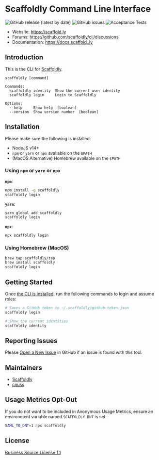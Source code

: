 # Scaffoldly Command Line Interface

![GitHub release (latest by date)](https://img.shields.io/github/v/release/scaffoldly/cli?label=version) ![GitHub issues](https://img.shields.io/github/issues/scaffoldly/cli) ![Acceptance Tests](https://img.shields.io/github/actions/workflow/status/scaffoldly/cli/acceptance-tests.yml?branch=main)

- Website: https://scaffold.ly
- Forums: https://github.com/scaffoldly/cli/discussions
- Documentation: https://docs.scaffold.,ly

## Introduction

This is the CLI for [Scaffoldly](https://scaffold.ly).

```
scaffoldly [command]

Commands:
  scaffoldly identity  Show the current user identity
  scaffoldly login     Login to Scaffoldly

Options:
  --help     Show help  [boolean]
  --version  Show version number  [boolean]
```

## Installation

Please make sure the following is installed:

- NodeJS v14+
- `npm` or `yarn` or `npx` avaliable on the `$PATH`
- (MacOS Alternative) Homebrew available on the `$PATH`

### Using `npm` or `yarn` or `npx`

**`npm`**:

```bash
npm install -g scaffoldly
scaffoldly login
```

**`yarn`**:

```bash
yarn global add scaffoldly
scaffoldly login
```

**`npx`**:

```bash
npx scaffoldly login
```

### Using Homebrew (MacOS)

```bash
brew tap scaffoldly/tap
brew install scaffoldly
scaffoldly login
```

## Getting Started

Once [the CLI is installed](#installation), run the following commands to login and assume roles:

```bash
# Saves a GitHub token to ~/.scaffoldly/github-token.json
scaffoldly login
```

```bash
# Show the current identities
scaffoldly identity
```

## Reporting Issues

Please [Open a New Issue](https://github.com/scaffoldly/cli/issues/new/choose) in GitHub if an issue is found with this tool.

## Maintainers

- [Scaffoldly](https://github.com/scaffoldly)
- [cnuss](https://github.com/cnuss)

## Usage Metrics Opt-Out

If you do not want to be included in Anonymous Usage Metrics, ensure an environment variable named `SCAFFOLDLY_DNT` is set:

```bash
SAML_TO_DNT=1 npx scaffoldly
```

## License

[Business Source License 1.1](LICENSE)
